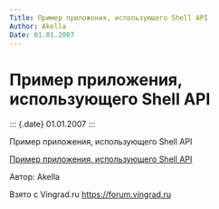 ```yaml
---
Title: Пример приложения, использующего Shell API
Author: Akella
Date: 01.01.2007
---
```



Пример приложения, использующего Shell API
==========================================

::: {.date}
01.01.2007
:::

Пример приложения, использующего Shell API

[Пример приложения, использующего Shell API](/zip/31_1.zip)

Автор: Akella

Взято с Vingrad.ru <https://forum.vingrad.ru>
